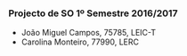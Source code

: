 
### Projecto de SO 1º Semestre 2016/2017 ###

* João Miguel Campos, 75785, LEIC-T
* Carolina Monteiro, 77990, LERC